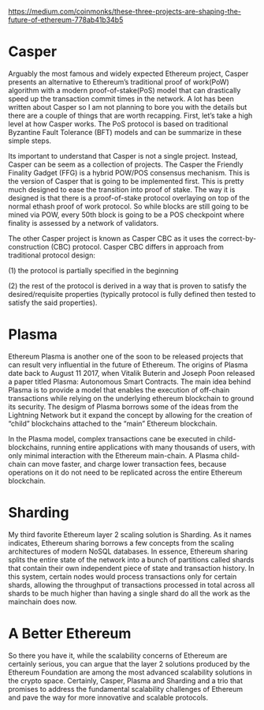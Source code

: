 https://medium.com/coinmonks/these-three-projects-are-shaping-the-future-of-ethereum-778ab41b34b5

# Casper

Arguably the most famous and widely expected Ethereum project, Casper presents an alternative to Ethereum’s traditional proof of work(PoW) algorithm with a modern proof-of-stake(PoS) model that can drastically speed up the transaction commit times in the network. A lot has been written about Casper so I am not planning to bore you with the details but there are a couple of things that are worth recapping. First, let’s take a high level at how Casper works. The PoS protocol is based on traditional Byzantine Fault Tolerance (BFT) models and can be summarize in these simple steps.

Its important to understand that Casper is not a single project. Instead, Casper can be seem as a collection of projects. The Casper the Friendly Finality Gadget (FFG) is a hybrid POW/POS consensus mechanism. This is the version of Casper that is going to be implemented first. This is pretty much designed to ease the transition into proof of stake. The way it is designed is that there is a proof-of-stake protocol overlaying on top of the normal ethash proof of work protocol. So while blocks are still going to be mined via POW, every 50th block is going to be a POS checkpoint where finality is assessed by a network of validators.

The other Casper project is known as Casper CBC as it uses the correct-by-construction (CBC) protocol. Casper CBC differs in approach from traditional protocol design:

(1) the protocol is partially specified in the beginning

(2) the rest of the protocol is derived in a way that is proven to satisfy the desired/requisite properties (typically protocol is fully defined then tested to satisfy the said properties).

# Plasma

Ethereum Plasma is another one of the soon to be released projects that can result very influential in the future of Ethereum. The origins of Plasma date back to August 11 2017, when Vitalik Buterin and Joseph Poon released a paper titled Plasma: Autonomous Smart Contracts. The main idea behind Plasma is to provide a model that enables the execution of off-chain transactions while relying on the underlying ethereum blockchain to ground its security. The desigm of Plasma borrows some of the ideas from the Lightning Network but it expand the concept by allowing for the creation of “child” blockchains attached to the “main” Ethereum blockchain.

In the Plasma model, complex transactions cane be executed in child-blockchains, running entire applications with many thousands of users, with only minimal interaction with the Ethereum main-chain. A Plasma child-chain can move faster, and charge lower transaction fees, because operations on it do not need to be replicated across the entire Ethereum blockchain.

# Sharding

My third favorite Ethereum layer 2 scaling solution is Sharding. As it names indicates, Ethereum sharing borrows a few concepts from the scaling architectures of modern NoSQL databases. In essence, Ethereum sharing splits the entire state of the network into a bunch of partitions called shards that contain their own independent piece of state and transaction history. In this system, certain nodes would process transactions only for certain shards, allowing the throughput of transactions processed in total across all shards to be much higher than having a single shard do all the work as the mainchain does now.

# A Better Ethereum

So there you have it, while the scalability concerns of Ethereum are certainly serious, you can argue that the layer 2 solutions produced by the Ethereum Foundation are among the most advanced scalability solutions in the crypto space. Certainly, Casper, Plasma and Sharding and a trio that promises to address the fundamental scalability challenges of Ethereum and pave the way for more innovative and scalable protocols.
